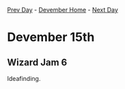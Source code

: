 [Prev Day](../14/README.md) - [Devember Home](../README.md) - [Next Day](../16/README.md)

# Devember 15th

## Wizard Jam 6

Ideafinding.